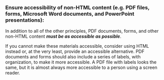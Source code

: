 ### Ensure accessibility of non-HTML content (e.g. PDF files, forms, Microsoft Word documents, and PowerPoint presentations):
In addition to all of the other principles, PDF documents, forms, and other non-HTML content **_must be as accessible as possible_**.

If you cannot make these materials accessible, consider using HTML instead or, at the very least, provide an accessible alternative. PDF documents and forms should also include a series of labels, with organization, to make it more accessible. A PDF file with labels looks the same, but it is almost always more accessible to a person using a screen reader.
